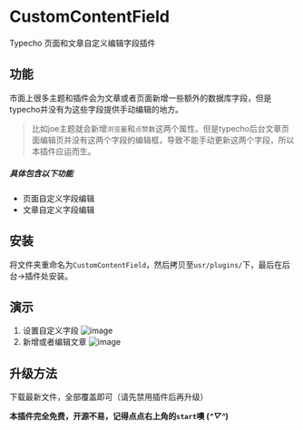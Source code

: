 # CustomContentField
Typecho 页面和文章自定义编辑字段插件
## 功能
市面上很多主题和插件会为文章或者页面新增一些额外的数据库字段，但是typecho并没有为这些字段提供手动编辑的地方。
>比如joe主题就会新增`浏览量`和`点赞数`这两个属性。但是typecho后台文章页面编辑页并没有这两个字段的编辑框，导致不能手动更新这两个字段，所以本插件应运而生。
##### 具体包含以下功能
- 页面自定义字段编辑
- 文章自定义字段编辑

## 安装

将文件夹重命名为`CustomContentField`，然后拷贝至`usr/plugins/`下，最后在后台->插件处安装。

## 演示
1. 设置自定义字段
![image](https://user-images.githubusercontent.com/47711183/211481914-201ceeb1-6129-4cc9-8faf-4e0435ff76b9.png)
2. 新增或者编辑文章
![image](https://user-images.githubusercontent.com/47711183/211482145-2827eaa7-2764-463f-b713-c691d70ad101.png)


## 升级方法
下载最新文件，全部覆盖即可（请先禁用插件后再升级）


**本插件完全免费，开源不易，记得点点右上角的`start`噢 (*^▽^*)**

